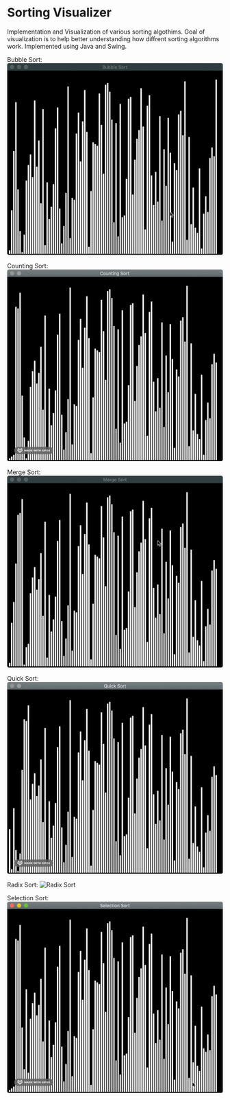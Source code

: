 # Sorting Visualizer

Implementation and Visualization of various sorting algothims.
Goal of visualization is to help better understanding how diffrent sorting algorithms work.
Implemented using Java and Swing.

Bubble Sort:
![Bubble Sort](gifs/Bubble_Sort.gif)

Counting Sort:
![Counting Sort](gifs/Counting_Sort.gif)

Merge Sort:
![Merge Sort](gifs/Merge_Sort.gif)

Quick Sort:
![Quick Sort](gifs/Quick_Sort.gif)

Radix Sort:
![Radix Sort](gifs/Radix_Sort.gif)

Selection Sort:
![Selection Sort](gifs/Selection_Sort.gif)

